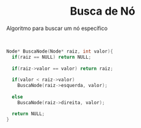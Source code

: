<h1 align="center">Busca de Nó</h1>

<p>Algoritmo para buscar um nó específico</p>

<br>

```C
Node* BuscaNode(Node* raiz, int valor){
  if(raiz == NULL) return NULL;
  
  if(raiz->valor == valor) return raiz;
    
  if(valor < raiz->valor) 
    BuscaNode(raiz->esquerda, valor);
  
  else 
    BuscaNode(raiz->direita, valor);

  return NULL;
}
```